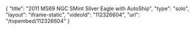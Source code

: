 {
    "title": "2011 MS69 NGC SMint Silver Eagle with AutoShip",
    "type": "solo",
    "layout": "iframe-static",
    "videoId": "112326604",
    "url": "\/tvpembed\/112326604"
}